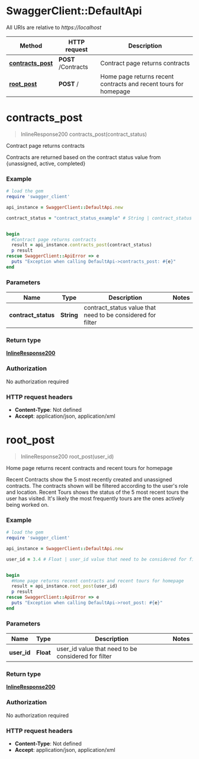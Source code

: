 # SwaggerClient::DefaultApi

All URIs are relative to *https://localhost*

Method | HTTP request | Description
------------- | ------------- | -------------
[**contracts_post**](DefaultApi.md#contracts_post) | **POST** /Contracts | Contract page returns contracts
[**root_post**](DefaultApi.md#root_post) | **POST** / | Home page returns recent contracts and recent tours for homepage


# **contracts_post**
> InlineResponse200 contracts_post(contract_status)

Contract page returns contracts

Contracts are returned based on the contract status value from {unassigned, active, completed} 

### Example
```ruby
# load the gem
require 'swagger_client'

api_instance = SwaggerClient::DefaultApi.new

contract_status = "contract_status_example" # String | contract_status value that need to be considered for filter


begin
  #Contract page returns contracts
  result = api_instance.contracts_post(contract_status)
  p result
rescue SwaggerClient::ApiError => e
  puts "Exception when calling DefaultApi->contracts_post: #{e}"
end
```

### Parameters

Name | Type | Description  | Notes
------------- | ------------- | ------------- | -------------
 **contract_status** | **String**| contract_status value that need to be considered for filter | 

### Return type

[**InlineResponse200**](InlineResponse200.md)

### Authorization

No authorization required

### HTTP request headers

 - **Content-Type**: Not defined
 - **Accept**: application/json, application/xml



# **root_post**
> InlineResponse200 root_post(user_id)

Home page returns recent contracts and recent tours for homepage

Recent Contracts show the 5 most recently created and unassigned contracts. The contracts shown will be filtered according to the user's role and location.  Recent Tours shows the status of the 5 most recent tours the user has visited. It's likely the most frequently tours are the ones actively being worked on. 

### Example
```ruby
# load the gem
require 'swagger_client'

api_instance = SwaggerClient::DefaultApi.new

user_id = 3.4 # Float | user_id value that need to be considered for filter


begin
  #Home page returns recent contracts and recent tours for homepage
  result = api_instance.root_post(user_id)
  p result
rescue SwaggerClient::ApiError => e
  puts "Exception when calling DefaultApi->root_post: #{e}"
end
```

### Parameters

Name | Type | Description  | Notes
------------- | ------------- | ------------- | -------------
 **user_id** | **Float**| user_id value that need to be considered for filter | 

### Return type

[**InlineResponse200**](InlineResponse200.md)

### Authorization

No authorization required

### HTTP request headers

 - **Content-Type**: Not defined
 - **Accept**: application/json, application/xml



